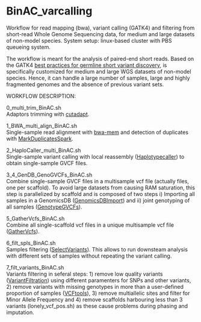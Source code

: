 # BinAC_varcalling
Workflow for read mapping (bwa), variant calling (GATK4) and filtering from short-read Whole Genome Sequencing data, for medium and large datasets of non-model species.
System setup: linux-based cluster with PBS queueing system.

The workflow is meant for the analysis of paired-end short reads. Based on the GATK4 [best practices for germline short variant discovery](https://gatk.broadinstitute.org/hc/en-us/articles/360035535932-Germline-short-variant-discovery-SNPs-Indels-), is specifically customized for medium and large WGS datasets of non-model species. Hence, it can handle a large number of samples, large and highly fragmented genomes and the absence of previous variant sets.


WORKFLOW DESCRIPTION:

0_multi_trim_BinAC.sh <br/>
Adaptors trimming with [cutadapt](https://cutadapt.readthedocs.io/en/stable/).

1_BWA_multi_align_BinAC.sh <br/>
Single-sample read alignment with [bwa-mem](http://bio-bwa.sourceforge.net/bwa.shtml) and detection of duplicates with [MarkDuplicatesSpark](https://gatk.broadinstitute.org/hc/en-us/articles/360046221811-MarkDuplicatesSpark).

2_HaploCaller_multi_BinAC.sh <br/>
Single-sample variant calling with local reassembly ([Haplotypecaller](https://gatk.broadinstitute.org/hc/en-us/articles/360036715891-HaplotypeCaller)) to obtain single-sample GVCF files.

3_4_GenDB_GenoGVCFs_BinAC.sh <br/>
Combine single-sample GVCF files in a multisample vcf file (actually files, one per scaffold). To avoid large datasets from causing RAM saturation, this step is parallelized by scaffold and is composed of two steps i) Importing all samples in a GenomicsDB ([GenomicsDBImport](https://gatk.broadinstitute.org/hc/en-us/articles/360036732771-GenomicsDBImport)) and ii) joint genotyping of all samples ([GenotypeGVCFs](https://gatk.broadinstitute.org/hc/en-us/articles/360036348452-GenotypeGVCFs)).
    
5_GatherVcfs_BinAC.sh <br/>
Combine all single-scaffold vcf files in a unique multisample vcf file ([GatherVcfs](https://gatk.broadinstitute.org/hc/en-us/articles/360036711811-GatherVcfs-Picard-)).

6_filt_spls_BinAC.sh <br/>
Samples filtering ([SelectVariants](https://gatk.broadinstitute.org/hc/en-us/articles/360040508071-SelectVariants)). This allows to run downsteam analysis with different sets of samples without repeating the variant calling.

7_filt_variants_BinAC.sh <br/>
Variants filtering in seferal steps: 1) remove low quality variants ([VariantFiltration](https://gatk.broadinstitute.org/hc/en-us/articles/360036350452-VariantFiltration)) using different paramenters for SNPs and other variants, 2) remove variants with missing genotypes in more than a user-defined proportion of samples ([VCFtools](https://vcftools.github.io/man_latest.html)), 3) remove multiallelic sites and filter for Minor Allele Frequency and 4) remove scaffolds harbouring less than 3 variants (lonely_vcf_pos.sh) as these cause problems during phasing and imputation.



